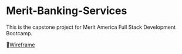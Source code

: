 # Merit-Banking-Services

This is the capstone project for Merit America Full Stack Development Bootcamp.

:page_with_curl:[Wireframe](https://viewer.diagrams.net/?highlight=0000ff&edit=_blank&layers=1&nav=1&title=Capstone_wireframe.drawio#R%3Cmxfile%20pages%3D%223%22%3E%3Cdiagram%20name%3D%22Landing%20Page%22%20id%3D%22JbGLrHZTxsd-ehv9NN2G%22%3E7Zttc6M2EIB%2FjWfaD%2FFIYMD%2BGBNzlza93NnXdq5fbmSQMQ0gCvLZ6a%2BvxJsNkkPeILGLnYnRSgi8%2B2hXWuSBaga7DzGK1r8RB%2FsDBTi7gXo1UBQFqJB9cMl9JoFgPMkkbuw5uWwvWHj%2F4qJhLt14Dk4qDSkhPvWiqtAmYYhtWpGhOCbbarMV8atXjZCLBcHCRr4o%2FdNz6DqXQgD2FR%2Bx567zS4%2B1vGKJ7Ds3Jpswv95AUa2RBa9mWXWAir7y9skaOWR7IFJnA9WMCaHZUbAzsc%2BVW6iN%2FPqVKmAc6RM1mQc7cPO3iS6yzqynnFJ%2BwxiH9HW7VrKufyB%2FgwstpN%2BV3hf63a49ihcRsnl5yyAaqNM1DXxWguyw1ApgBR8tsT8t9WoSn8SsKiQh5k1pTO5wIWTqngHjUrPKmsJ8vNuV5%2Fu101ckpBYKPJ%2BT%2BgeOHRSiXJxTCZW8fHANdaKams7kyPfckMlspkTMKqc2CTy7%2BBZ3mNrFtXOd4JjiXY2xBgvAEgs23jAJMI3v2XnlYMu6ua8WtwfUAj0Xrg%2BJLYYayoeKW3a9tzc7yE3%2BBPOrgvlvbj%2FcDhQdBdzM4TKJSn20iETF8I1WVsZN1jyEh49qxTTH1oMAHoOmEy5GVS5UCReKBAutLSpGzU7B946Y73kYPG%2B0j5492o87ojfwA3D0WEfQmh%2FQmi3O1eCxqHvDDfmZJB71CFfwklBKgrq5HZSssZMXBFscQFJ0e5m3oSSScsV6j%2FidBDuXz2OGAbHvNtEwLXh2Mky8IPLxtc3v6QH7NmD4MuYe5YLewKFAXRlqAmK6ISFMVYyi6atDZkgg032aK7RCm%2F7PhhQVF0mq%2BkvWAI6i3b6SHbn802IzMIZV3he7tay7rLKPXZ2iZsiCF5BFr0lbvmx8FLMkQuHzMTNZI5yCVXCW9ddzdsgZ73aRawFtKOkOPQ2K6Kky8hTQFnqTHr0zdHHq5N2BVtxBT9pZkWa8P5cG4avP2oBd6ncvVPX0JRK5wChmihdSEv1s7wFA66uqcpHWFrljtUauCG4ZryvgtrXYgG%2BQ2TwRONpioJbWmDw2q9FaHguK6c2TY%2BAVp%2BNrZK838ZF0W1chTZ6LkAa1NnMRUJbjfGJYm8gmUPVA9XvCUxPgEwrwicQseICkj1f0xU6pCmSV2jHg727XjYZRRVIarKTJsdZolOVfG6bz%2BSSKkxi7y58gcyV8EJmczOrxz1JKW2D9M0qSLYmdo6Cf3KLiVfh%2F2yVFDXZV8tSxY9jFPPCCa1sB16HAAtMGlSnXMSZLAERzrFZYt21ZUK1PiQPPcXycjTDbC92b1NRXo71kniuDiwg7feWn2K3ZiZg%2FZYgJRRQt01vltxIRL6SptrQp%2B%2BMDELAApl3xkahN4b7M%2FnjzmGERsq%2BGvNTAGCV0ixMqc5kFnMUD7sJVCkybZBN7WcjB2%2FcZ17UWw7qY%2FOVsHQerEZP8edQpMHKUgSaAhNEF0pc4umaX%2BlTXa9E6IT63SXceTLKwkHqwEWyLMjHPa5HYJTyUljFQtZqYy4PLmRPHFmFCCATAsCyrRWYmsMrMSIPiYlSaj9Bfzgydzr%2BZwddfvC%2Ffrudz6%2FavT9%2BVCzFh%2B5HwJcFj4t3xTRL%2FL5QU8NACouLUunnkNNEFqqRTqXFLUIm5WXON7Ttm2h6s0wIL1pNnIlkQdomWmD5doB%2FMtElP1mmRpejNZIEuyRKTsiZnYMUooCwgArJi%2F65wxLeY9bCdFmzsck2wKeMuYRPTvNdzntC6tG2y4cbqATspwAzQ7M1kz5haA0y2qbGGVGo1HM9%2B4Mx4QhKzsln2MNMpg9Cv7b8VMhdHN%2BjK4RQyIMJO28RGeEiCZOgT93uSPY5vBSBJUqGWgJim7xYXjhCMtApgmiytJd%2BC0dYkX7LXxzB7x9WS46o%2FNWiTtsmoMVp2upyU7PXpSTsL0hS1eWLWKWri%2BrJH7TxQU5sXnN2iJtkF1KN2FqjpRleoseL%2Bh95p3cHP6dXZfw%3D%3D%3C%2Fdiagram%3E%3Cdiagram%20name%3D%22Admin%20Dashboard%22%20id%3D%2203018318-947c-dd8e-b7a3-06fadd420f32%22%3E7Zxbd6I6FIB%2FjY92cQcfFbWX6Uw74zmd1Xk5K0IEKhIKsdrz60%2BigGBi7bSiMierXatkEwLZ%2B3PfrLZUe7a8TEDsf0UuDFuK5C5bar%2BlKIqkyuQPlbyuJbIkmWuJlwRuJtsIRsG%2FMJ%2BYSeeBC9PKRIxQiIO4KnRQFEEHV2QgSdCiOm2CwupdY%2BBBRjByQMhKfwYu9jMp2cfmxBUMPD%2B7taVnJ8bAmXoJmkfZ%2FVqKOtSGcn%2BwPj0D%2BVrZ%2FNQHLlqUROqgpdoJQnh9NFvaMKTKzdW2vm6442zx3AmM8HsuMExzbI6tjtbRZV3u6O1shRcQzmG%2BhdWD4tdcOQs%2FwHAUA4eOF4SAltrz8SwkI5kcFluSyCAEYxj2CqXYKEQJORWhCNKpOEFTmAuJrgaS2dWHxZlc93TZSRCGW5dPUISHYBaEFLMHmLggApk4Q0pWsnHpHmpHtXWDyEEYeBGROURXkJzsOWgWOPkuphA7%2Bb1ZreZqggmGy5Io0%2FIlRDOIk1cypXhRrK94rQ4XJbokIxP6ZbLylwTIkPaKpTdmJQeZZd9pZYVjZSMkt%2ByNyYGHV3teC6j2Vq%2B0XIHG8xytJ6gQGGPDKIvW197eXd6RYzCjaETjNC6tR551vWT1NkRcunXNxFW42guRYu2DpcwmfcUrtm0N3%2BR7F5OHxk6rYqex2CkSj7o6oOvsdy1hsMNKH7P2x3yG9mGfsdud1etNZI5d%2Be7kEN7k%2BXkQfelL3l8P98nPB%2FtX7H3%2Fp23sNy7dXkBi7C212T1KAxwgqssxwhjNti3rgtSHbjZg1F7iIV%2B2m83BKOYiRFaP6ZPMlh7NWi5myJnO44vVIHDSizSYxSG8dugzvWHKPcR9Dq93OZUDs6TKVZhUieMkVB5L2gFg%2Bm7cvz61h4HvXcd33%2B7nxuOXUVvdGZ6yaLShKg899EQ7Xam4SybIWrzkxCXkoTneGYlE1NkgxfDDoWwnUp3O3rBjcoBS9Jp40o6f1P5%2FjL2VYpgmLxYpHHPrdbkPXZj7aOYuMopytOBlHnpt0cKqKVqMIEiI5hSpBxIRM%2BrmytrKaS0OVxqHK%2FUAQeNu%2Baun9Z5v5K9P80cdDx660xtuJ6SKVd62ysGRWYZKZfV%2BDBUuhn2SCI8RSFx%2BqfxncPlJ%2FijWo2y3KQqpXbdRH3SNnmHU4gNl470%2B8AAukMsqr5%2FTMALO1zNtF0g8c5s6r0BS67I3r0AS1faRqu1PwaTr%2B6ttXebApNXmPN6RLguYzhKmbc%2Bk6TobiGpr3XBhEn3APwUmg1fZHRcmtrKzEwgwJLK%2FU2L%2FbbLI5jFjtN3vBeQ0hXCCdwNEUqYg8m5Xc%2FraRvIj0wAVIXLtJFwx6weuCyk6CcIAg%2FHq2Si7MQoivNKQ3iO%2FRGe2dKG3dPLgNhnLmzH5pdMTgkZE9gKClQEhSPECppjJfcuo2WieBFQz0je42ALOYoGzJPqTz8sUuauD%2FFthbqtLoGgMSzIvZVKMuqo5iWHpiiwtEPodhBTpiAipapUh0zTYtJvXELDqQojtCAiEzhohTT43hNhCXSB01gjp0rkhxNb%2BAqHzRqhzbgix74cKhM4aIcM6HUKTp8f2k3WD%2FCXSxkssPb3055x31IvKrOs4pCCmb5BcodAVVVqDqjSdU%2FHXVaVxsWJbkX0YQoFVs7HiOKvjYsU2JUc%2BsRcLVSqoagpVqqScmCqToarrukRgk0PpbjKBCTGpAKoxQKmnjn5suztzUxWihI9qDlL6qSMf%2B5mLS0jDXY9qVLiqpnJlnTr2cXrhdgjp%2F0kKpprJlJab9HRMsc3xoqkwAi%2Fr0LdJ2QVYDQGL96HD44L1RrfK9qEzXTkqQVbjyDJOnV7JbMNqQ1ZfMNVApjonT63YblXB1PWProCqeVDpsnVqqNhmVdFZFyGwwWRp7D%2FWHZkstmtVkCWy9uaCxfkY73HByj8PyHVZIrdqIlOdU%2BfrxbdjcJgSuVUjoTKU%2BhJ2Mtx8FdvqXOkL79TBfw%3D%3D%3C%2Fdiagram%3E%3Cdiagram%20name%3D%22User%20Dashboard%22%20id%3D%22q8lqcv9nsINi2douqxnc%22%3E7Zxtd6I4FIB%2FjR%2FbAwQQPyrVTs92t7PTedn9GCFKjkDYEEc7v34TXlRIHG13sKWbU09LbkIC9z65uVxiB8BPtrcUZtHvJETxwDLC7QDcDCzLMoDJ%2FwjJUykxDWNYSpYUh5VsL3jEP1DdsJKucYjyRkNGSMxw1hQGJE1RwBoySCnZNJstSNwcNYNLJAkeAxjL0m84ZFEl5fexr%2FiA8DKqhvacqmIOg9WSknVajTewwMyemTfTsjqBdV9V%2BzyCIdkciMB0AHxKCCuPkq2PYqHcWm3u5GH1w%2FvydUbvvJvpYnw7J5%2Buys5mzzlld4cUpezXdm2VXX%2BH8RrVWijulT3V%2Bt1EmKHHDAaivOEQDcAkYknMSyY%2F3GnF4IUYzlE82enVJzGhvColKRJNGSUrVAu5uqfGcOzMdjW1%2BUS3CxzHrdMXJGUzmOBYkPoV0RCmsBJXVJpWVT4YA4yA77hcDmO8TLks4EpEvHISkAQH9V2sEAvqsSudIMrQtsXYCQuYOyz4fEMkQYw%2B8fN2k63s5qlZ3BxQa7iVMDoktp5qsJoqy13Xe3vzg8rkzzA%2FUJjfjfmwkzk%2FWLJCGaVAqLWYxbVm3X%2FWpGwAEHTnrnsoKs%2B9f7h94McwEcyk8zw76I9fb9llcxguPhi6YxQbwJ2ky%2FJOUXQIrfAmlu97s5%2BCfwzWi%2FBoN3m0ZR4tQ4VjVzTap51RjI%2BY72UYvMzL2C%2F2Mscd4Cv4H1NhcLUD6sz%2FOKctLtSA%2BWp%2FLwz5keSYYSIUPCeMkaRt7hDmEQqrgmSLA0jqbsdVG0YyJVe890xcSbJdivjpOiHBap1dFwUc5Nc5TrIY3QXimn5i3xMY%2FjfmznJBF3EooOVRHAVhIxVgdleEuUdXuGpB26NWr16i4iov9D7mDUw72yqWNrIka3Z0MdMLV5ecjUYnV66hgjLL6Qiy4eWj6P85Aa3QZThULWWWggGnK0cz6sjRPCJIuTotYwKpdjevApvXCpw8RaBsK1gDXfkb09QO53Udjum%2BusMxz8jd6OC5R8FzKzsEZMKAowLM6owwVXpIE9ZbwlznjMcz76KPZ%2BYZOR%2BNWH8Qs9s5boUXc1Wx0i4t8OsRk5NMHynhWkISaVwZTDLi8VRhTVeMFuw4UDwEw%2BnyvmhzY%2B8ln6qbFyLCz13EBcMRDkMkUKKEQQbnxbUJljOCU1Yox5nwD1eXb1w7A4dfuM%2FL5r7MP6I55aik%2FF4gLgyKYM42KGdtFBro%2BWRNMZ8plvEH2rQA9GQAPUP81O0qRZpdweW0YzBXYkuVXAJ2V2TJyaUPvGuN1XOwsozXxgqAdjJB5kqVTgJeV1zJ%2BSTNVf%2B4ss23xpWnuXoHXDnGW%2BNKzn1qrnrI1eiNcVU%2FS2iues2V6701ruSkg89%2FGQ%2BLBaLcxLkmrF8PhiPz9JOhqXxD09WjoSWHWo%2Fwe8mWMQ4Cshav7zRlfaLMPCP%2FYKky9N1RJgdefoSCFTevxqyvmLXTEUpnpsrSW25HmAE5DivWSw1YLwFz2vtAVYCpXmV3B5i8n%2BHu01gT1lfCXGm3hIIw0BFh0d9%2Fgc9fFg9%2Ffkvwb1fulN5ON1eyB%2FtMYZovhAY1W31iazh6a2ydsRlLv8Luzytsb9gE7LK7JJSEWZqw90RY%2B2sSrqkgrLOvSSgJ0zu93hVh7Z1eSsIu68P0Rq93RVh7leyUMF7cf82%2BqDv4ZwZg%2Bi8%3D%3C%2Fdiagram%3E%3C%2Fmxfile%3E)
